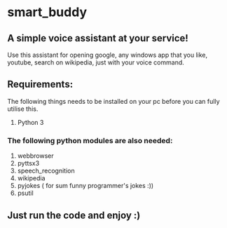 # smart_buddy

## A simple voice assistant at your service!


Use this assistant for opening google, any windows app that you like, youtube, search on wikipedia, just with your voice command.

## Requirements:
The following things needs to be installed on your pc before you can fully utilise this.

1. Python 3
### The following python modules are also needed:
1. webbrowser
2. pyttsx3
3. speech_recognition
4. wikipedia
5. pyjokes ( for sum funny programmer's jokes :))
6. psutil

## Just run the code and enjoy :)
